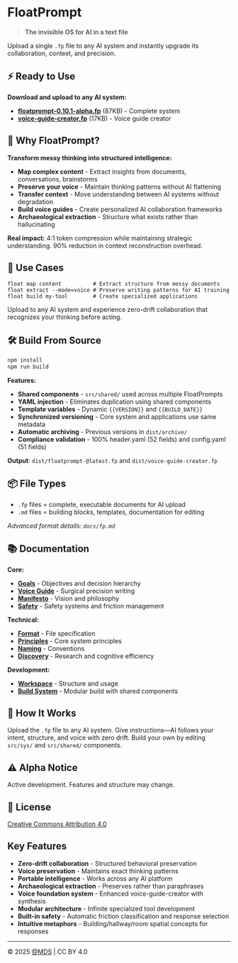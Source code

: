 # FloatPrompt

> **The invisible OS for AI in a text file**

Upload a single `.fp` file to any AI system and instantly upgrade its collaboration, context, and precision.

## ⚡ Ready to Use

**Download and upload to any AI system:**
- **[floatprompt-0.10.1-alpha.fp](./dist/floatprompt-0.10.1-alpha.fp)** (87KB) - Complete system
- **[voice-guide-creator.fp](./dist/voice-guide-creator.fp)** (17KB) - Voice guide creator

## 🚀 Why FloatPrompt?

**Transform messy thinking into structured intelligence:**

- **Map complex content** - Extract insights from documents, conversations, brainstorms
- **Preserve your voice** - Maintain thinking patterns without AI flattening
- **Transfer context** - Move understanding between AI systems without degradation
- **Build voice guides** - Create personalized AI collaboration frameworks
- **Archaeological extraction** - Structure what exists rather than hallucinating

**Real impact:** 4:1 token compression while maintaining strategic understanding. 90% reduction in context reconstruction overhead.

## 🎯 Use Cases

```
float map content          # Extract structure from messy documents
float extract --mode=voice # Preserve writing patterns for AI training  
float build my-tool        # Create specialized applications
```

Upload to any AI system and experience zero-drift collaboration that recognizes your thinking before acting.

## 🛠️ Build From Source

```bash
npm install
npm run build
```

**Features:**
- **Shared components** - `src/shared/` used across multiple FloatPrompts
- **YAML injection** - Eliminates duplication using shared components
- **Template variables** - Dynamic `{{VERSION}}` and `{{BUILD_DATE}}`
- **Synchronized versioning** - Core system and applications use same metadata
- **Automatic archiving** - Previous versions in `dist/archive/`
- **Compliance validation** - 100% header.yaml (52 fields) and config.yaml (51 fields)

**Output**: `dist/floatprompt-@latest.fp` and `dist/voice-guide-creator.fp`

## 📦 File Types

- `.fp` files = complete, executable documents for AI upload
- `.md` files = building blocks, templates, documentation for editing

_Advanced format details: `docs/fp.md`_

## 📚 Documentation

**Core:**
- **[Goals](docs/goals.md)** - Objectives and decision hierarchy
- **[Voice Guide](docs/voice.md)** - Surgical precision writing
- **[Manifesto](docs/manifesto.md)** - Vision and philosophy
- **[Safety](docs/safety.md)** - Safety systems and friction management

**Technical:**
- **[Format](docs/fp.md)** - File specification
- **[Principles](docs/principles.md)** - Core system principles
- **[Naming](docs/naming.md)** - Conventions
- **[Discovery](docs/discovery.md)** - Research and cognitive efficiency

**Development:**
- **[Workspace](workspace/_USAGE.md)** - Structure and usage
- **[Build System](scripts/build.mjs)** - Modular build with shared components

## 🧠 How It Works

Upload the `.fp` file to any AI system. Give instructions—AI follows your intent, structure, and voice with zero drift. Build your own by editing `src/sys/` and `src/shared/` components.

## ⚠️ Alpha Notice

Active development. Features and structure may change.

## 📄 License

[Creative Commons Attribution 4.0](LICENSE)

## Key Features

- **Zero-drift collaboration** - Structured behavioral preservation
- **Voice preservation** - Maintains exact thinking patterns
- **Portable intelligence** - Works across any AI platform
- **Archaeological extraction** - Preserves rather than paraphrases
- **Voice foundation system** - Enhanced voice-guide-creator with synthesis
- **Modular architecture** - Infinite specialized tool development
- **Built-in safety** - Automatic friction classification and response selection
- **Intuitive metaphors** - Building/hallway/room spatial concepts for responses

---
© 2025 [@MDS](https://mds.is) | CC BY 4.0